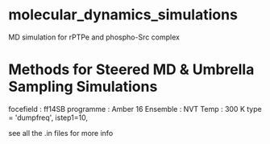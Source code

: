 # molecular_dynamics_simulations 
MD simulation for rPTPe and phospho-Src complex

# Methods for Steered MD & Umbrella Sampling Simulations
focefield : ff14SB
programme : Amber 16
Ensemble : NVT
Temp : 300 K
type = 'dumpfreq', istep1=10,

see all the .in files for more info
